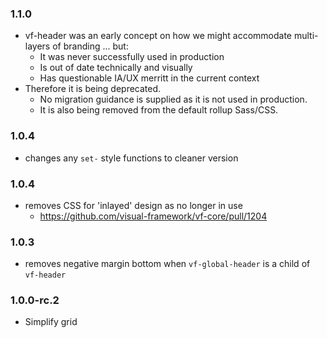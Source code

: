 ### 1.1.0

* vf-header was an early concept on how we might accommodate multi-layers of branding ... but:
    * It was never successfully used in production
    * Is out of date technically and visually
    * Has questionable IA/UX merritt in the current context
* Therefore it is being deprecated.
    * No migration guidance is supplied as it is not used in production.
    * It is also being removed from the default rollup Sass/CSS.

### 1.0.4

* changes any `set-` style functions to cleaner version

### 1.0.4

* removes CSS for 'inlayed' design as no longer in use
  * https://github.com/visual-framework/vf-core/pull/1204

### 1.0.3

* removes negative margin bottom when `vf-global-header` is a child of `vf-header`

### 1.0.0-rc.2

* Simplify grid
